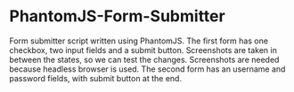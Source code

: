 # PhantomJS-Form-Submitter
Form submitter script written using PhantomJS. The first form has one checkbox, two input fields and a submit button. Screenshots are taken in between the states, so we can test the changes. Screenshots are needed because headless browser is used. The second form has an username and password fields, with submit button at the end.

